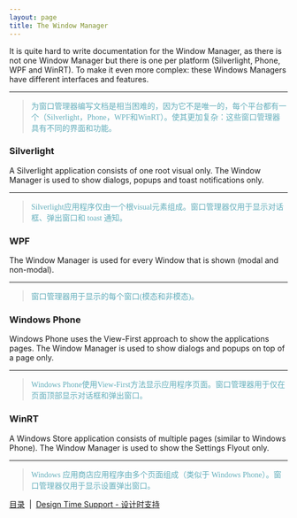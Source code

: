 ```yaml
---
layout: page
title: The Window Manager
---
```


It is quite hard to write documentation for the Window Manager, as there is not one Window Manager but there is one per platform (Silverlight, Phone, WPF and WinRT). To make it even more complex: these Windows Managers have different interfaces and features. 

---
><font color="#63aebb" face="微软雅黑">为窗口管理器编写文档是相当困难的，因为它不是唯一的，每个平台都有一个（Silverlight，Phone，WPF和WinRT）。使其更加复杂：这些窗口管理器具有不同的界面和功能。</font>

### Silverlight

A Silverlight application consists of one root visual only. The Window Manager is used to show dialogs, popups and toast notifications only.

---
><font color="#63aebb" face="微软雅黑">Silverlight应用程序仅由一个根visual元素组成。窗口管理器仅用于显示对话框、弹出窗口和 toast 通知。</font>

### WPF

The Window Manager is used for every Window that is shown (modal and non-modal).

---
><font color="#63aebb" face="微软雅黑">窗口管理器用于显示的每个窗口(模态和非模态)。</font>

### Windows Phone

Windows Phone uses the View-First approach to show the applications pages. The Window Manager is used to show dialogs and popups on top of a page only.

---
><font color="#63aebb" face="微软雅黑">Windows Phone使用View-First方法显示应用程序页面。窗口管理器用于仅在页面顶部显示对话框和弹出窗口。</font>

### WinRT

A Windows Store application consists of multiple pages (similar to Windows Phone). The Window Manager is used to show the Settings Flyout only.

---
><font color="#63aebb" face="微软雅黑">Windows 应用商店应用程序由多个页面组成（类似于 Windows Phone）。窗口管理器仅用于显示设置弹出窗口。</font>

[目录](./index.md)&nbsp;&nbsp;|&nbsp;&nbsp;[Design Time Support - 设计时支持](./design-time.md)